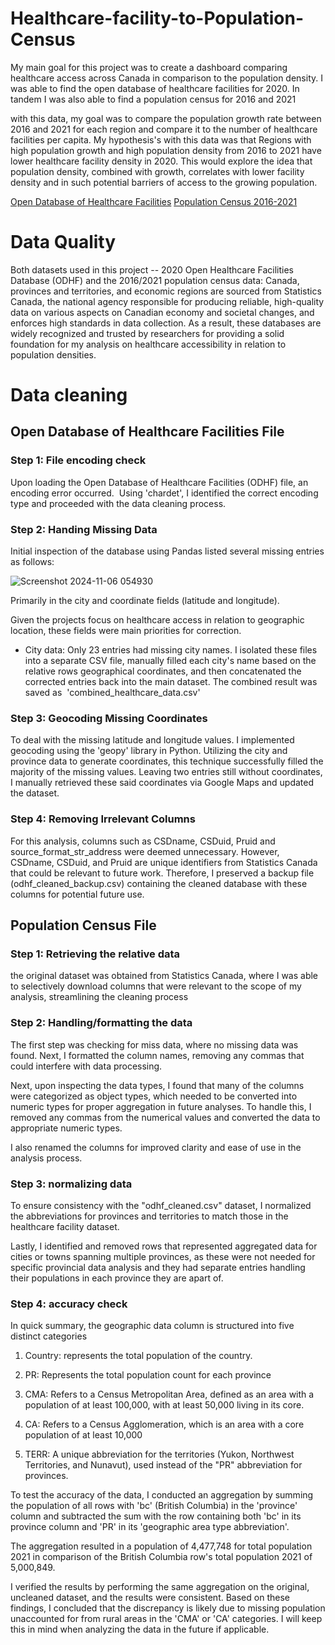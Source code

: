 # Healthcare-facility-to-Population-Census


My main goal for this project was to create a dashboard comparing healthcare access across Canada
in comparison to the population density. I was able to find the open database of healthcare facilities for 2020. In tandem I was also able to find a population census for  2016 and 2021

with this data, my goal was to compare the population growth rate between 2016 and 2021 for each region and compare it to the number of healthcare facilities per capita. My hypothesis's with this data was that Regions with high population growth and high population density from 2016 to 2021  have lower healthcare facility density in 2020. This would explore the idea that population density, combined with growth, correlates with lower facility density and in such potential barriers of access to the growing population.


[Open Database of Healthcare Facilities](url)
[Population Census 2016-2021](url)

# Data Quality 
Both datasets used in this project -- 2020 Open Healthcare Facilities Database (ODHF) and the 
2016/2021 population census data: Canada, provinces and territories, and economic regions
are sourced from Statistics Canada, the national agency responsible for producing reliable, high-quality data on various aspects on Canadian economy and societal changes, and enforces high standards in data collection. As a result, these databases are widely recognized and trusted by researchers for providing a solid foundation for my analysis on healthcare accessibility in relation to population densities.

# Data cleaning 

## Open Database of Healthcare Facilities File

### Step 1: File encoding check

Upon loading the Open Database of Healthcare Facilities (ODHF) file, an encoding error occurred. 
Using 'chardet', I identified the correct encoding type and proceeded with the data cleaning process.

### Step 2: Handing Missing Data

Initial inspection of the database using Pandas listed several missing entries as follows:

![Screenshot 2024-11-06 054930](https://github.com/user-attachments/assets/522038c4-f8c3-4a64-9242-b2905a34f526)


Primarily in the city and coordinate fields (latitude and longitude). 

Given the projects focus on healthcare access in relation to geographic location, these fields were main priorities for correction.

- City data: Only 23 entries had missing city names. I isolated these files into a separate CSV file, manually filled each city's name based on the relative rows geographical coordinates, and then concatenated the corrected entries back into the main dataset. The combined result was saved as 
'combined_healthcare_data.csv' 

### Step 3: Geocoding Missing Coordinates

To deal with the missing latitude and longitude values. I implemented geocoding using the 'geopy' library in Python. Utilizing the city and province data to generate coordinates, this technique successfully filled the majority of the missing values. Leaving two entries still without coordinates, I manually retrieved these said coordinates via Google Maps and updated the dataset.


### Step 4: Removing Irrelevant Columns

For this analysis, columns such as CSDname, CSDuid, Pruid and source_format_str_address were deemed unnecessary. However, CSDname, CSDuid, and Pruid are unique identifiers from Statistics Canada that could be relevant to future work. Therefore, I preserved a backup file (odhf_cleaned_backup.csv) containing the cleaned database with these columns for potential future use.




## Population Census File

### Step 1: Retrieving the relative data

the original dataset was obtained from Statistics Canada, where I was able to selectively download columns that were relevant to the scope of my analysis, streamlining the cleaning process 

### Step 2: Handling/formatting the data

The first step was checking for miss data, where no missing data was found. Next, I formatted the column names, removing any commas that could interfere with data processing.

Next, upon inspecting the data types, I found that many of the columns were categorized as object types, which needed to be converted into numeric types for proper aggregation in future analyses. To handle this, I removed any commas from the numerical values and converted the data to appropriate numeric types.

I also renamed the columns for improved clarity and ease of use in the analysis process.

### Step 3: normalizing data

To ensure consistency with the "odhf_cleaned.csv" dataset, I normalized the abbreviations for provinces and territories to match those in the healthcare facility dataset.

Lastly, I identified and removed rows that represented aggregated data for cities or towns spanning multiple provinces, as these were not needed for specific provincial data analysis and they had separate entries handling their populations in each province they are apart of.


### Step 4: accuracy check

In quick summary, the geographic data column is structured into five distinct categories

1. Country: represents the total population of the country.

2. PR: Represents the total population count for each province

3. CMA: Refers to a Census Metropolitan Area, defined as an area with a population of at least 100,000, with at least 50,000 living in its core.

4. CA: Refers to a Census Agglomeration, which is an area with a core population of at least 10,000

5. TERR: A unique abbreviation for the territories (Yukon, Northwest Territories, and Nunavut), used instead of the "PR" abbreviation for provinces.

To test the accuracy of the data, I conducted an aggregation by summing the population of all rows with 'bc' (British Columbia) in the 'province' column and subtracted the sum with the row containing both 'bc' in its province column and 'PR' in its 'geographic area type abbreviation'. 

The aggregation resulted in a population of 4,477,748 for total population 2021 in comparison of the British Columbia row's total population 2021 of 5,000,849.

I verified the results by performing the same aggregation on the original, uncleaned dataset, and the results were consistent. Based on these findings, I concluded that the discrepancy is likely due to missing population unaccounted for from rural areas in the 'CMA' or 'CA' categories. I will keep this in mind when analyzing the data in the future if applicable.
